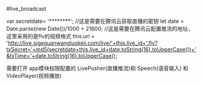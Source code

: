 #live_broadcast

var secretdate= '********';   //这是需要在腾讯云获取直播的密钥
			let date = Date.parse(new Date())/1000 + 21600;
			 //这是需要在腾讯云配置推流的地址，这里采用的是flv的视频格式
			this.url = 'http://live.sigequanwangluokeji.com/live/'+this.live_id+'.flv?txSecret='+md5(secretdate+this.live_id+date.toString(16).toUpperCase())+'&txTime='+date.toString(16).toUpperCase();

需要打开 app模块权限配置的 LivePusher(直播推流)和 Speech(语音输入) 和 VideoPlayer(视频播放)
